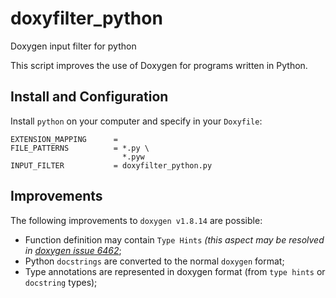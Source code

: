 # doxyfilter_python
Doxygen input filter for python

This script improves the use of Doxygen for programs written in Python.

## Install and Configuration

Install ``python`` on your computer and specify in your ``Doxyfile``:

````
EXTENSION_MAPPING      =
FILE_PATTERNS          = *.py \
                         *.pyw
INPUT_FILTER           = doxyfilter_python.py
````

## Improvements

The following improvements to ``doxygen v1.8.14`` are possible:
- Function definition may contain ``Type Hints`` 
  _(this aspect may be resolved in [doxygen issue 6462](https://github.com/doxygen/doxygen/issues/6462)_;
- Python ``docstrings`` are converted to the normal ``doxygen`` format;
- Type annotations are represented in doxygen format (from ``type hints`` or ``docstring`` types);
